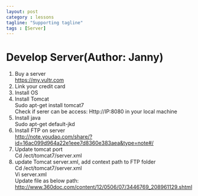 ```yaml
---
layout: post
category : lessons
tagline: "Supporting tagline"
tags : [Server]
---
```


#  Develop Server(Author: Janny)
1.	Buy a server      
    https://my.vultr.com
2.	Link your credit card 
3.	Install OS
4.	Install Tomcat  
    Sudo apt-get install tomcat7    
    Check if serer can be access: Http://IP:8080 in your local machine    
5.	Install java    
    Sudo apt-get default-jkd    
6.	Install FTP on server    
    http://note.youdao.com/share/?id=16ac099d964a22e1eee7d8360e383aea&type=note#/    
7.	Update tomcat port    
    Cd /ect/tomcat7/server.xml    
8.	update Tomcat server.xml, add context path to FTP folder    
    Cd /ect/tomcat7/server.xml    
    Vi server.xml    
    Update file as below path:    
    http://www.360doc.com/content/12/0506/07/3446769_208961129.shtml    


